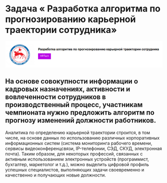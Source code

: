 # Задача « Разработка алгоритма по прогнозированию карьерной траектории сотрудника»

![задание](https://github.com/genalll/mlsport2/raw/main/best_mdel/picture.png)

## На основе совокупности информации о кадровых назначениях, активности и вовлеченности сотрудников в производственный процесс, участникам чемпионата нужно предложить алгоритм по прогнозу изменений должности работников.

Аналитика по определению карьерной траектории строится, в том
числе, на основе данных по использованию различных корпоративных
информационных систем (система мониторинга рабочего времени, сервисы
видеоконференцсвязи, IP-телефонии, СЭД, СКУД, электронная почта). Таким
образом, для некоторых профессий, связанных с активным использованием
электронных устройств (программист, бухгалтер, маркетолог и т.д.), можно
выделить цифровой профиль успешных специалистов, выполняющих задачи
своевременно и качественно и получающих новые должности.
